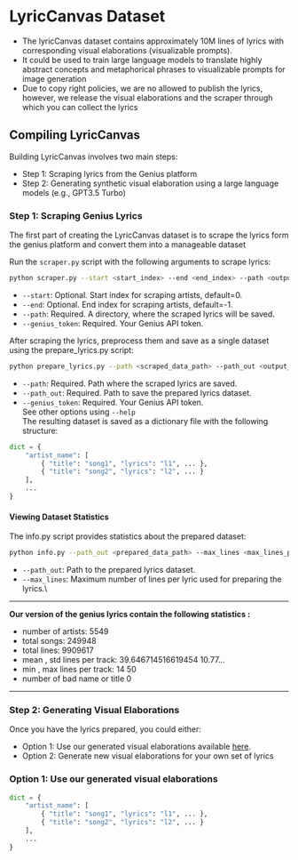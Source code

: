 # LyricCanvas Dataset
- The lyricCanvas dataset contains approximately 10M lines of lyrics with corresponding visual elaborations (visualizable prompts).
- It could be used to train large language models to translate highly abstract concepts and metaphorical
phrases to visualizable prompts for image generation
- Due to copy right policies, we are no allowed to publish the lyrics, however, we release the visual elaborations and the scraper through which
you can collect the lyrics
## Compiling LyricCanvas
Building LyricCanvas involves two main steps:
- Step 1: Scraping lyrics from the Genius platform
- Step 2: Generating synthetic visual elaboration using a large language models (e.g., GPT3.5 Turbo)

### Step 1: Scraping Genius Lyrics
The first part of creating the LyricCanvas dataset is to scrape the lyrics form the
genius platform and convert them into a manageable dataset

Run the `scraper.py` script with the following arguments to scrape lyrics:

```bash
python scraper.py --start <start_index> --end <end_index> --path <output_path> --genius_token <your_genius_token>
```
- `--start`: Optional. Start index for scraping artists, default=0.
- `--end`: Optional. End index for scraping artists, default=-1.
- `--path`: Required. A directory, where the scraped lyrics will be saved.
- `--genius_token`: Required. Your Genius API token.

After scraping the lyrics, preprocess them and save as a single dataset using the prepare_lyrics.py script:

```bash
python prepare_lyrics.py --path <scraped_data_path> --path_out <output_path> --genius_token <your_genius_token>
```
- `--path`: Required. Path where the scraped lyrics are saved.
- `--path_out`: Required. Path to save the prepared lyrics dataset.
- `--genius_token`: Required. Your Genius API token.\
See other options using `--help`\
The resulting dataset is saved as a dictionary file with the following structure:
```python
dict = {
    "artist_name": [
        { "title": "song1", "lyrics": "l1", ... },
        { "title": "song2", "lyrics": "l2", ... }
    ],
    ...
}
```
#### Viewing Dataset Statistics
The info.py script provides statistics about the prepared dataset:
```bash
python info.py --path_out <prepared_data_path> --max_lines <max_lines_per_lyric>
```
- `--path_out`: Path to the prepared lyrics dataset.
- `--max_lines`: Maximum number of lines per lyric used for preparing the lyrics.\
---
**Our version of the genius lyrics contain the following statistics :**
- number of artists:  5549
- total songs:  249948
- total lines:  9909617
- mean , std  lines per track:  39.646714516619454   10.77...
- min , max  lines per track:  14   50
- number of bad name or title 0
---

### Step 2: Generating Visual Elaborations
Once you have the lyrics prepared, you could either:
- Option 1: Use our generated visual elaborations available [here](www.googlecmo).
- Option 2: Generate new visual elaborations for your own set of lyrics 

### Option 1: Use our generated visual elaborations 

```python
dict = {
    "artist_name": [
        { "title": "song1", "lyrics": "l1", ... },
        { "title": "song2", "lyrics": "l2", ... }
    ],
    ...
}
```